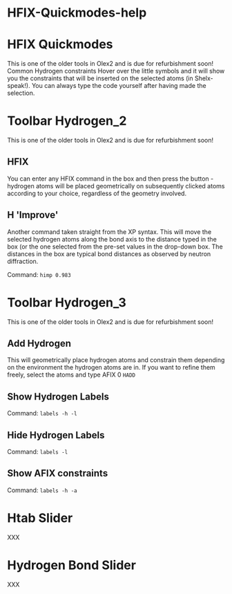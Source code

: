 # HFIX-Quickmodes-help

# HFIX Quickmodes 
This is one of the older tools in Olex2 and is due for refurbishment soon! 
Common Hydrogen constraints  Hover over the little symbols and it will show you the constraints that will be inserted on the selected atoms (in Shelx-speak!). You can always type the code yourself after having made the selection.

# Toolbar Hydrogen_2 
This is one of the older tools in Olex2 and is due for refurbishment soon! 

## HFIX  
You can enter any HFIX command in the box and then press the button - hydrogen atoms will be placed geometrically on subsequently clicked atoms according to your choice, regardless of the geometry involved. 

## H 'Improve' 
Another command taken straight from the XP syntax. This will move the selected hydrogen atoms along the bond axis to the distance typed in the box (or the one selected from the pre-set values in the drop-down box. The distances in the box are typical bond distances as observed by neutron diffraction. 

Command: `himp 0.983`

# Toolbar Hydrogen_3 
This is one of the older tools in Olex2 and is due for refurbishment soon! 

## Add Hydrogen  
This will geometrically place hydrogen atoms and constrain them depending on the environment the hydrogen atoms are in. If you want to refine them freely, select the atoms and type AFIX 0 `HADD`

## Show Hydrogen Labels  
Command: `labels -h -l` 

## Hide Hydrogen Labels  
Command: `labels -l` 

## Show AFIX constraints  
Command: `labels -h -a`

# Htab Slider
XXX

# Hydrogen Bond Slider
XXX
